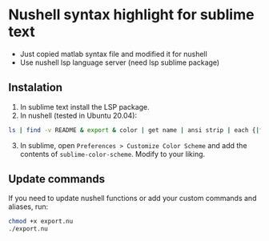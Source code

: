 # Nushell syntax highlight for sublime text
- Just copied matlab syntax file and modified it for nushell
- Use nushell lsp language server (need lsp sublime package)

## Instalation
1. In sublime text install the LSP package.
2. In nushell (tested in Ubuntu 20.04):
```bash
ls | find -v README & export & color | get name | ansi strip | each {|file| cp -f $file (~/.config/sublime-text/Packages/User/nushell.sublime-syntax | path expand)}
```
3. In sublime, open `Preferences > Customize Color Scheme` and add the contents of `sublime-color-scheme`. Modify to your liking.

## Update commands
If you need to update nushell functions or add your custom commands and aliases, run:
```bash
chmod +x export.nu 
./export.nu 
```